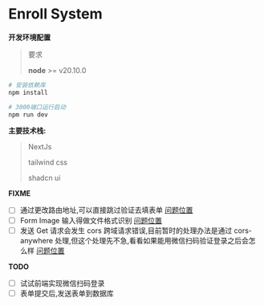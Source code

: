 # Enroll System

**开发环境配置**

> 要求
>
> **node** >= v20.10.0

```zsh
# 安装依赖库
npm install

# 3000端口运行启动
npm run dev
```

**主要技术栈:**

> NextJs
>
> tailwind css
>
> shadcn ui

**FIXME**

-   [ ] 通过更改路由地址,可以直接跳过验证去填表单 [问题位置](./components/InputWithButton.tsx)
-   [ ] Form Image 输入得做文件格式识别 [问题位置](./components/RegisterForm.tsx)
-   [ ] 发送 Get 请求会发生 cors 跨域请求错误,目前暂时的处理办法是通过 cors-anywhere 处理,但这个处理先不急,看看如果能用微信扫码验证登录之后会怎么样 [问题位置](./bin/Submit.ts)

**TODO**

-   [ ] 试试前端实现微信扫码登录
-   [ ] 表单提交后,发送表单到数据库
